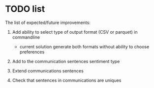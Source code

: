 # TODO list

The list of expected/future improvements:

1. Add ability to select type of output format (CSV or parquet) in commandline
   - current solution generate both formats without ability to choose preferences

2. Add to the communication sentences sentiment type

3. Extend communications sentences

4. Check that sentences in communications are uniques

